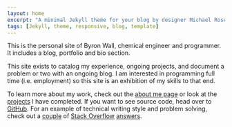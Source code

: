 ```yaml
---
layout: home
excerpt: "A minimal Jekyll theme for your blog by designer Michael Rose."
tags: [Jekyll, theme, responsive, blog, template]
---
```


This is the personal site of Byron Wall, chemical engineer and programmer.  It includes a blog, portfolio and bio section.

This site exists to catalog my experience, ongoing projects, and document a problem or two with an ongoing blog.  I am interested in programming full time (i.e. employment) so this site is an exhibition of my skills to that end.

To learn more about my work, check out the [about me page](/about) or look at the [projects](/projects) I have completed.  If you want to see source code, head over to [GitHub](http://github.com/byronwall).  For an example of technical writing style and problem solving, check out a [couple](http://stackoverflow.com/questions/30547953/split-rows-that-have-multiline-text-and-single-line-text) of [Stack Overflow](http://stackoverflow.com/questions/30805665/how-to-create-a-dynamic-table-in-excel/30808646#30808646) [answers](http://stackoverflow.com/questions/30764752/change-value-in-adjacent-cell-via-click-vba-right/30766351#30766351).
